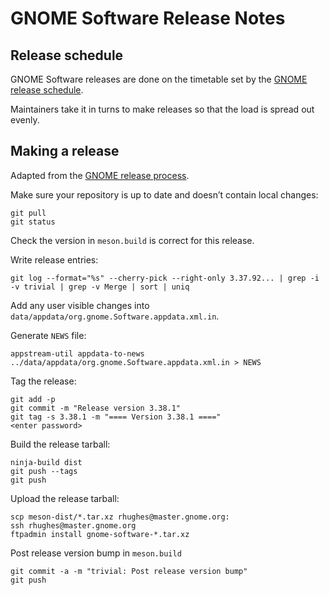 GNOME Software Release Notes
===

Release schedule
---

GNOME Software releases are done on the timetable set by the [GNOME release schedule](https://wiki.gnome.org/Schedule).

Maintainers take it in turns to make releases so that the load is spread out evenly.

Making a release
---

Adapted from the [GNOME release process](https://wiki.gnome.org/MaintainersCorner/Releasing).

Make sure your repository is up to date and doesn’t contain local changes:
```
git pull
git status
```

Check the version in `meson.build` is correct for this release.

Write release entries:
```
git log --format="%s" --cherry-pick --right-only 3.37.92... | grep -i -v trivial | grep -v Merge | sort | uniq
```

Add any user visible changes into `data/appdata/org.gnome.Software.appdata.xml.in`.

Generate `NEWS` file:
```
appstream-util appdata-to-news ../data/appdata/org.gnome.Software.appdata.xml.in > NEWS
```

Tag the release:
```
git add -p
git commit -m "Release version 3.38.1"
git tag -s 3.38.1 -m "==== Version 3.38.1 ===="
<enter password>
```

Build the release tarball:
```
ninja-build dist
git push --tags
git push
```

Upload the release tarball:
```
scp meson-dist/*.tar.xz rhughes@master.gnome.org:
ssh rhughes@master.gnome.org
ftpadmin install gnome-software-*.tar.xz
```

Post release version bump in `meson.build`
```
git commit -a -m "trivial: Post release version bump"
git push
```
